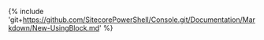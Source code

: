 {% include 'git+https://github.com/SitecorePowerShell/Console.git/Documentation/Markdown/New-UsingBlock.md' %}
